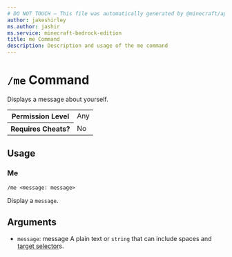 ```yaml
---
# DO NOT TOUCH — This file was automatically generated by @minecraft/api-docs-generator, to report problems file an issue at https://github.com/Mojang/minecraft-scripting-libraries
author: jakeshirley
ms.author: jashir
ms.service: minecraft-bedrock-edition
title: me Command
description: Description and usage of the me command
---
```

# `/me` Command
Displays a message about yourself.

<table>
  <tr>
    <th>Permission Level</th>
    <td>Any</td>
  </tr>
  <tr>
    <th>Requires Cheats?</th>
    <td>No</td>
  </tr>
</table>

## Usage
### Me
`/me <message: message>`

Display a `message`.

## Arguments
- `message`: message
A plain text or `string` that can include spaces and [target selector](https://learn.microsoft.com/minecraft/creator/documents/commandsintroduction#target-selectors)s.

